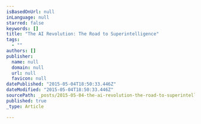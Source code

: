 ```yaml
---
isBasedOnUrl: null
inLanguage: null
starred: false
keywords: []
title: "The AI Revolution: The Road to Superintelligence"
tags:
  - ""
authors: []
publisher:
  name: null
  domain: null
  url: null
  favicon: null
datePublished: "2015-05-04T18:50:33.446Z"
dateModified: "2015-05-04T18:50:33.446Z"
sourcePath: _posts/2015-05-04-the-ai-revolution-the-road-to-superintelligence.md
published: true
_type: Article

---
```

